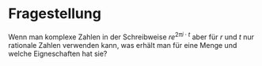 # Fragestellung
Wenn man komplexe Zahlen in der Schreibweise $re^{2\pi i \cdot t}$ aber für $r$ und $t$ nur rationale Zahlen verwenden kann, was erhält man für eine Menge und welche Eigneschaften hat sie?